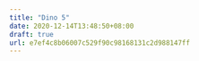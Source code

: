 ```yaml
---
title: "Dino 5"
date: 2020-12-14T13:48:50+08:00
draft: true
url: e7ef4c8b06007c529f90c98168131c2d988147ff
---
```


